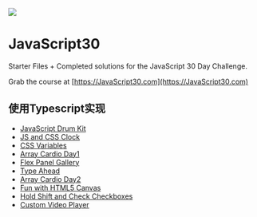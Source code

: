 ![](https://javascript30.com/images/JS3-social-share.png)

# JavaScript30

Starter Files + Completed solutions for the JavaScript 30 Day Challenge.

Grab the course at [https://JavaScript30.com](https://JavaScript30.com)

## 使用Typescript实现

* [JavaScript Drum Kit](https://www.wangfan.site/JavaScript30/01%20-%20JavaScript%20Drum%20Kit/index.html)
* [JS and CSS Clock](https://www.wangfan.site/JavaScript30/02%20-%20JS%20and%20CSS%20Clock/index.html)
* [CSS Variables](https://www.wangfan.site/JavaScript30/03%20-%20CSS%20Variables/index.html)
* [Array Cardio Day1](https://www.wangfan.site/JavaScript30/04%20-%20Array%20Cardio%20Day%201/index.html)
* [Flex Panel Gallery](https://www.wangfan.site/JavaScript30/05%20-%20Flex%20Panel%20Gallery/index.html)
* [Type Ahead](https://www.wangfan.site/JavaScript30/06%20-%20Type%20Ahead/index.html)
* [Array Cardio Day2](https://www.wangfan.site/JavaScript30/07%20-%20Array%20Cardio%20Day%202/index.html)
* [Fun with HTML5 Canvas](https://www.wangfan.site/JavaScript30/08%20-%20Fun%20with%20HTML5%20Canvas/index.html)
* [Hold Shift and Check Checkboxes](https://www.wangfan.site/JavaScript30/10%20-%20Hold%20Shift%20and%20Check%20Checkboxes/index.html)
* [Custom Video Player](https://www.wangfan.site/JavaScript30/11%20-%20Custom%20Video%20Player/index.html)




